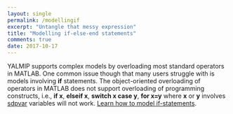 ```yaml
---
layout: single
permalink: /modellingif
excerpt: "Untangle that messy expression"
title: "Modelling if-else-end statements"
comments: true
date: 2017-10-17
---
```


YALMIP supports complex models by overloading most standard operators in MATLAB. One common issue though that many users struggle with is models involving **if** statements. The object-oriented overloading of operators in MATLAB does not support overloading of programming constructs, i.e., **if x**, **elseif x**, **switch x case y**, **for x=y** where **x** or **y** involves [sdpvar](/command/sdpvar) variables will not work. [Learn how to model if-statements](/examples/modellingif).

